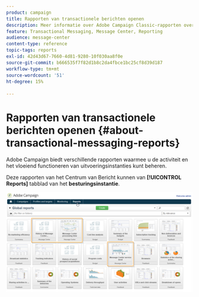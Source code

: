 ```yaml
---
product: campaign
title: Rapporten van transactionele berichten openen
description: Meer informatie over Adobe Campaign Classic-rapporten over transactieberichten
feature: Transactional Messaging, Message Center, Reporting
audience: message-center
content-type: reference
topic-tags: reports
exl-id: 42d43d67-7660-4d81-9280-10f030aa8f0e
source-git-commit: b666535f7f82d1b8c2da4fbce1bc25cf8d39d187
workflow-type: tm+mt
source-wordcount: '51'
ht-degree: 15%

---
```


# Rapporten van transactionele berichten openen  {#about-transactional-messaging-reports}



Adobe Campaign biedt verschillende rapporten waarmee u de activiteit en het vloeiend functioneren van uitvoeringsinstanties kunt beheren.

Deze rapporten van het Centrum van Bericht kunnen van **[!UICONTROL Reports]** tabblad van het **besturingsinstantie**.

![](assets/messagecenter_reporting_002.png)
